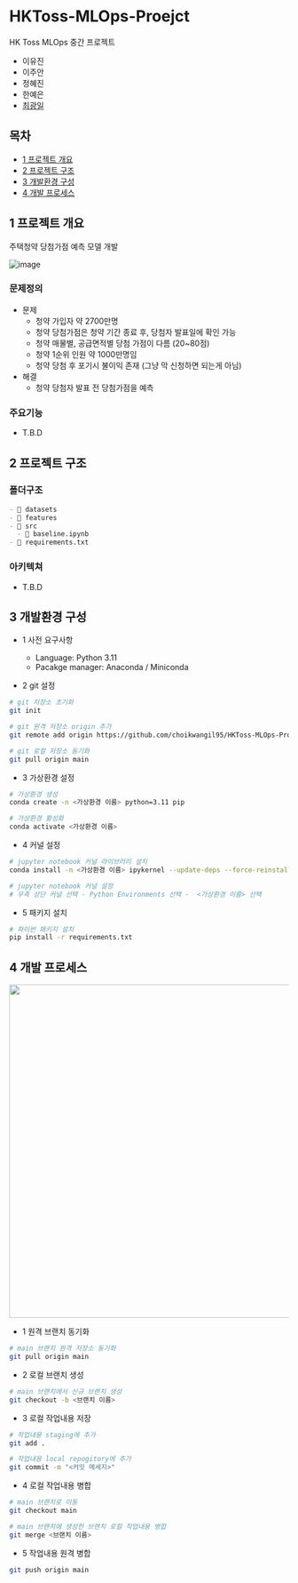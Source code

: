 # HKToss-MLOps-Proejct
HK Toss MLOps 중간 프로젝트
- 이유진
- 이주안
- 정혜진
- 한예은
- [최광일](https://github.com/choikwangil95)

## 목차
- [1 프로젝트 개요](#1-프로젝트-개요)
- [2 프로젝트 구조](#2-프로젝트-구조)
- [3 개발환경 구성](#3-개발환경-구성)
- [4 개발 프로세스](#4-개발-프로세스)

## 1 프로젝트 개요
주택청약 당첨가점 예측 모델 개발

![image](https://github.com/user-attachments/assets/6ad59110-0be8-4077-9479-3cbd20262a55)

### 문제정의
- 문제
  - 청약 가입자 약 2700만명
  - 청약 당첨가점은 청약 기간 종료 후, 당첨자 발표일에 확인 가능
  - 청약 매물별, 공급면적별 당첨 가점이 다름 (20~80점)
  - 청약 1순위 인원 약 1000만명임
  - 청약 당첨 후 포기시 불이익 존재 (그냥 막 신청하면 되는게 아님)
- 해결
  - 청약 당첨자 발표 전 당첨가점을 예측

### 주요기능
- T.B.D

## 2 프로젝트 구조
### 폴더구조
```markdown
- 📁 datasets
- 📁 features
- 📁 src
  - 📄 baseline.ipynb
- 📄 requirements.txt
```

### 아키텍쳐
- T.B.D

## 3 개발환경 구성
- 1 사전 요구사항
  - Language: Python 3.11
  - Pacakge manager: Anaconda / Miniconda

- 2 git 설정

```bash
# git 저장소 초기화
git init

# git 원격 저장소 origin 추가
git remote add origin https://github.com/choikwangil95/HKToss-MLOps-Proejct.git

# git 로컬 저장소 동기화
git pull origin main
```

- 3 가상환경 설정
```bash
# 가상환경 생성
conda create -n <가상환경 이름> python=3.11 pip

# 가상환경 활성화
conda activate <가상환경 이름>
```

- 4 커널 설정
```bash
# jupyter notebook 커널 라이브러리 설치
conda install -n <가상환경 이름> ipykernel --update-deps --force-reinstall

# jupyter notebook 커널 설정
# 우측 상단 커널 선택 - Python Environments 선택 -  <가상환경 이름> 선택
```

- 5 패키지 설치
```bash
# 파이썬 패키지 설치
pip install -r requirements.txt
```

## 4 개발 프로세스

<img src="https://github.com/user-attachments/assets/ce06d476-6f07-4209-bf8e-3739d2801e9b" width="600px"/>

- 1 원격 브랜치 동기화
```bash
# main 브랜치 원격 저장소 동기화
git pull origin main
```
- 2 로컬 브랜치 생성
```bash
# main 브랜치에서 신규 브랜치 생성
git checkout -b <브랜치 이름>
```
- 3 로컬 작업내용 저장
```bash
# 작업내용 staging에 추가
git add .

# 작업내용 local repogitory에 추가
git commit -m "<커밋 메세지>"
```
- 4 로컬 작업내용 병합
```bash
# main 브랜치로 이동
git checkout main

# main 브랜치에 생성한 브랜치 로컬 작업내용 병합
git merge <브랜치 이름>
```
- 5 작업내용 원격 병합
```bash
git push origin main
```

